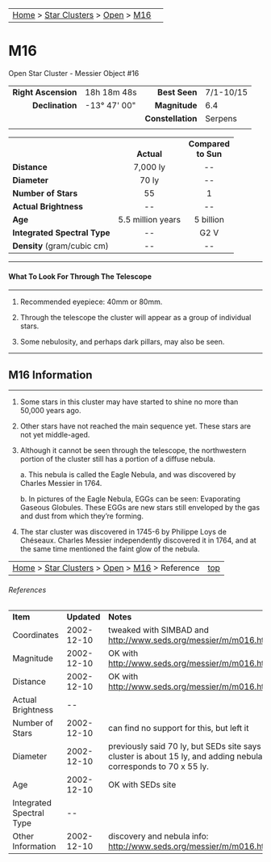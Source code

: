 <script src="/js/whatsup.js"></script>
<script type="text/javascript">
	var objectName ="M16"
	var objectDesc ="Open Star Cluster"
	var objectImage="other"
</script>

|    |    |
|:---|---:|
|[Home](/notes/#object-notes) > [Star Clusters](/notes/#star-clusters) > [Open](../!open-cluster-info) > [M16](#m16)|<div id=whatsup></div> |
	
# M16
Open Star Cluster - Messier Object #16

|   |   |   |   |
|--:|:--|--:|:--|
|**Right Ascension**|18h 18m 48s|**Best Seen**|7/1-10/15|
|**Declination**|-13&deg; 47' 00"|**Magnitude**|6.4|
|   |   |**Constellation**|Serpens|
|   |   |   |   |

|   |   |   |
|---|:---:|:---:|
|   | <br/>**Actual**| **Compared<br/>to Sun** |
|**Distance** | 7,000 ly | -- |
|**Diameter** | 70 ly | -- |
|**Number of Stars**| 55 | 1 |
|**Actual Brightness**| -- | -- |
|**Age** | 5.5 million years | 5 billion |
|**Integrated Spectral Type** | -- | G2 V |
|**Density** (gram/cubic cm) | -- | -- |

---
#### What To Look For Through The Telescope
---

1.	Recommended eyepiece: 40mm or 80mm.

1.	Through the telescope the cluster will appear as a group of individual stars.

1.	Some nebulosity, and perhaps dark pillars, may also be seen.

---
## M16 Information
---

1.	Some stars in this cluster may have started to shine no more than 50,000 years ago.
   
1.	Other stars have not reached the main sequence yet.  These stars are not yet middle-aged.
   
1.	Although it cannot be seen through the telescope, the northwestern portion of the cluster still has a portion of a diffuse nebula.
 
	a. This nebula is called the Eagle Nebula, and was discovered by Charles Messier in 1764.

	b.	In pictures of the Eagle Nebula, EGGs can be seen: Evaporating Gaseous Globules.  These EGGs are new stars still enveloped by the gas and dust from which they’re forming.

1.	The star cluster was discovered in 1745-6 by Philippe Loys de Chéseaux.  Charles Messier independently discovered it in 1764, and at the same time mentioned the faint glow of the nebula.

|    |    |
|:---|---:|
|[Home](/notes/#object-notes) > [Star Clusters](/notes/#star-clusters) > [Open](../!open-cluster-info) > [M16](#m16) > Reference | [top](#m16) |

###### References

|   |   |   |
|---|---|---|
|**Item**|**Updated**|**Notes**|
|Coordinates|2002-12-10|tweaked with SIMBAD and <http://www.seds.org/messier/m/m016.html>|
|Magnitude|2002-12-10|OK with <http://www.seds.org/messier/m/m016.html>|
|Distance|2002-12-10|OK with <http://www.seds.org/messier/m/m016.html>|
|Actual Brightness|--| |
|Number of Stars|2002-12-10|can find no support for this, but left it|
|Diameter|2002-12-10|previously said 70 ly, but SEDs site says cluster is about 15 ly, and adding nebula corresponds to 70 x 55 ly.|
|Age|2002-12-10|OK with SEDs site|
|Integrated Spectral Type| -- |  |
|Other Information|2002-12-10|discovery and nebula info: <http://www.seds.org/messier/m/m016.html>|
